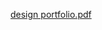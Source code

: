 

[design portfolio.pdf](https://github.com/Ghostrebel110/Design-portfolio/files/11772125/design.portfolio.pdf)
